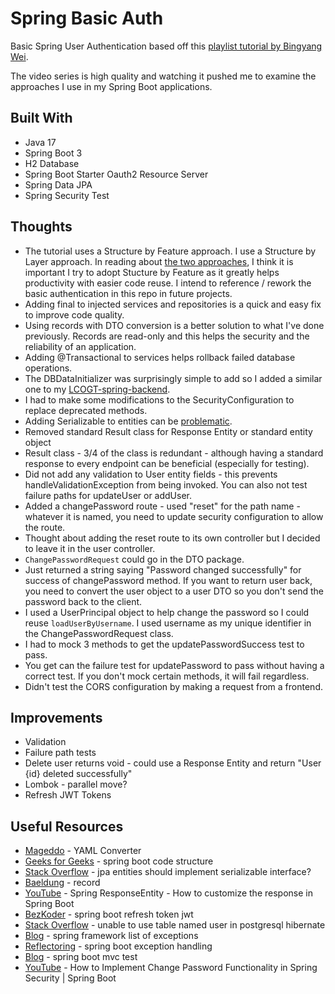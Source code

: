 # Spring Basic Auth

Basic Spring User Authentication based off this [playlist tutorial by Bingyang Wei](https://www.youtube.com/watch?v=asS2kcalidY&list=PLqq9AhcMm2oPdXXFT3fzjaKLsVymvMXaY&index=1).  

The video series is high quality and watching it pushed me to examine the approaches I use in my Spring Boot applications.  

## Built With

- Java 17
- Spring Boot 3
- H2 Database
- Spring Boot Starter Oauth2 Resource Server
- Spring Data JPA
- Spring Security Test

## Thoughts

- The tutorial uses a Structure by Feature approach.  I use a Structure by Layer approach.  In reading about [the two approaches](https://www.geeksforgeeks.org/spring-boot-code-structure/), I think it is important I try to adopt Stucture by Feature as it greatly helps productivity with easier code reuse.  I intend to reference / rework the basic authentication in this repo in future projects.
- Adding final to injected services and repositories is a quick and easy fix to improve code quality.  
- Using records with DTO conversion is a better solution to what I've done previously.  Records are read-only and this helps the security and the reliability of an application.  
- Adding @Transactional to services helps rollback failed database operations.  
- The DBDataInitializer was surprisingly simple to add so I added a similar one to my [LCOGT-spring-backend](https://github.com/jdegand/LCOGT-spring-backend).  
- I had to make some modifications to the SecurityConfiguration to replace deprecated methods.  
- Adding Serializable to entities can be [problematic](https://stackoverflow.com/questions/2020904/when-and-why-jpa-entities-should-implement-the-serializable-interface).
- Removed standard Result class for Response Entity or standard entity object
- Result class - 3/4 of the class is redundant - although having a standard response to every endpoint can be beneficial (especially for testing).
- Did not add any validation to User entity fields - this prevents handleValidationException from being invoked.  You can also not test failure paths for updateUser or addUser.
- Added a changePassword route - used "reset" for the path name - whatever it is named, you need to update security configuration to allow the route.  
- Thought about adding the reset route to its own controller but I decided to leave it in the user controller.  
- `ChangePasswordRequest` could go in the DTO package.  
- Just returned a string saying "Password changed successfully" for success of changePassword method.  If you want to return user back, you need to convert the user object to a user DTO so you don't send the password back to the client. 
- I used a UserPrincipal object to help change the password so I could reuse `loadUserByUsername`. I used username as my unique identifier in the ChangePasswordRequest class.    
- I had to mock 3 methods to get the updatePasswordSuccess test to pass.  
- You get can the failure test for updatePassword to pass without having a correct test.  If you don't mock certain methods, it will fail regardless.  
- Didn't test the CORS configuration by making a request from a frontend.

## Improvements

- Validation
- Failure path tests
- Delete user returns void - could use a Response Entity and return "User {id} deleted successfully" 
- Lombok - parallel move?
- Refresh JWT Tokens 

## Useful Resources

- [Mageddo](https://mageddo.com/tools/yaml-converter) - YAML Converter
- [Geeks for Geeks](https://www.geeksforgeeks.org/spring-boot-code-structure/) - spring boot code structure
- [Stack Overflow](https://stackoverflow.com/questions/2020904/when-and-why-jpa-entities-should-implement-the-serializable-interface) - jpa entities should implement serializable interface?
- [Baeldung](https://www.baeldung.com/java-record-keyword) - record
- [YouTube](https://www.youtube.com/watch?v=B5Zrn1Tzyqw) - Spring ResponseEntity - How to customize the response in Spring Boot
- [BezKoder](https://www.bezkoder.com/spring-boot-refresh-token-jwt/) - spring boot refresh token jwt
- [Stack Overflow](https://stackoverflow.com/questions/4350874/unable-to-use-table-named-user-in-postgresql-hibernate) - unable to use table named user in postgresql hibernate
- [Blog](https://www.buggybread.com/2015/03/spring-framework-list-of-exceptions.html) - spring framework list of exceptions
- [Reflectoring](https://reflectoring.io/spring-boot-exception-handling/) - spring boot exception handling
- [Blog](https://www.roshanadhikary.com.np/2022/10/spring-boot-mvc-test.html) - spring boot mvc test
- [YouTube](https://www.youtube.com/watch?v=CB32_mdgXq8) - How to Implement Change Password Functionality in Spring Security | Spring Boot